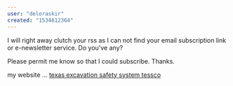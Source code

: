 ```yaml
---
user: "deloraskir"
created: "1534612364"
---
```


I will right away clutch your rss as I can not find your 
email subscription link or e-newsletter service. Do you've any?

Please permit me know so that I could subscribe. Thanks.

my website ... <a href="http://Cl.Angel.Wwx.tw/debug/frm-s/revistas.Ufpr.br%2Frevistax%2Fcomment%2Fview%2F24607%2F0%2F174554/DNA-microarray/bl-DNA-microarray.php">texas excavation safety system tessco</a>
